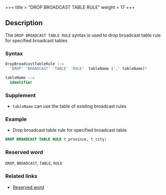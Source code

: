+++
title = "DROP BROADCAST TABLE RULE"
weight = 17
+++

## Description

The `DROP BROADCAST TABLE RULE` syntax is used to drop broadcast table rule for specified broadcast tables

### Syntax

```sql
DropBroadcastTableRule ::=
  'DROP' 'BROADCAST' 'TABLE' 'RULE'  tableName (',' tableName)* 

tableName ::=
  identifier
```

### Supplement

- `tableName` can use the table of existing broadcast rules

### Example

- Drop broadcast table rule for specified broadcast table

```sql
DROP BROADCAST TABLE RULE t_province, t_city;
```

### Reserved word

`DROP`, `BROADCAST`, `TABLE`, `RULE`

### Related links

- [Reserved word](/en/reference/distsql/syntax/reserved-word/)
